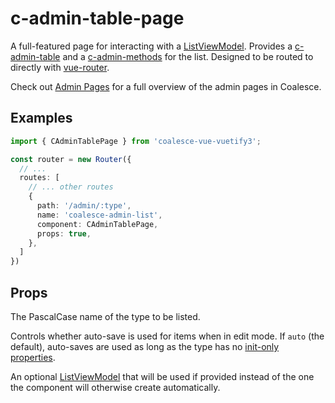 # c-admin-table-page

<!-- MARKER:summary -->
    
A full-featured page for interacting with a [ListViewModel](/stacks/vue/layers/viewmodels.md). Provides a [c-admin-table](/stacks/vue/coalesce-vue-vuetify/components/c-admin-table.md) and a [c-admin-methods](/stacks/vue/coalesce-vue-vuetify/components/c-admin-methods.md) for the list. Designed to be routed to directly with [vue-router](https://router.vuejs.org/).

<!-- MARKER:summary-end -->

Check out [Admin Pages](/stacks/vue/admin-pages.md) for a full overview of the admin pages in Coalesce.

## Examples

``` ts
import { CAdminTablePage } from 'coalesce-vue-vuetify3';

const router = new Router({
  // ...
  routes: [
    // ... other routes
    {
      path: '/admin/:type',
      name: 'coalesce-admin-list',
      component: CAdminTablePage,
      props: true,
    },
  ]
})
```

## Props

<Prop def="type: string" lang="ts" />

The PascalCase name of the type to be listed.

<Prop def="autoSave?: 'auto' | boolean = 'auto'" lang="ts" />

Controls whether auto-save is used for items when in edit mode. If `auto` (the default), auto-saves are used as long as the type has no [init-only properties](/modeling/model-components/properties.md#init-only-properties).

<Prop def="list?: ListViewModel" lang="ts" />

An optional [ListViewModel](/stacks/vue/layers/viewmodels.md) that will be used if provided instead of the one the component will otherwise create automatically.
